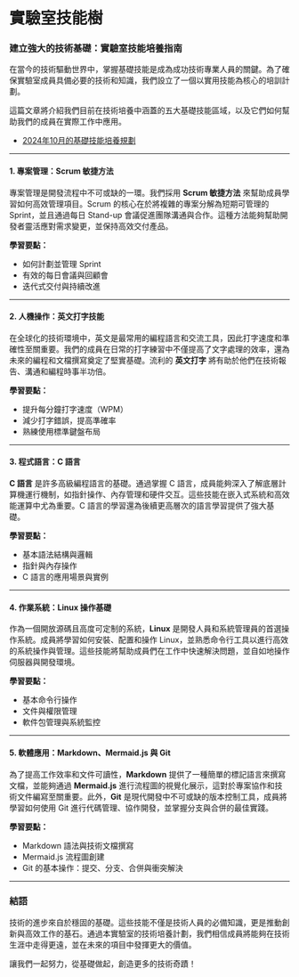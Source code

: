 # 實驗室技能樹


### 建立強大的技術基礎：實驗室技能培養指南

在當今的技術驅動世界中，掌握基礎技能是成為成功技術專業人員的關鍵。為了確保實驗室成員具備必要的技術和知識，我們設立了一個以實用技能為核心的培訓計劃。

這篇文章將介紹我們目前在技術培養中涵蓋的五大基礎技能區域，以及它們如何幫助我們的成員在實際工作中應用。

- [2024年10月的基礎技能培養規劃](https://roadmap.sh/r/embed?id=66fb5e41e52a9bf4762f16c8)

---

#### 1. 專案管理：Scrum 敏捷方法

專案管理是開發流程中不可或缺的一環。我們採用 **Scrum 敏捷方法** 來幫助成員學習如何高效管理項目。Scrum 的核心在於將複雜的專案分解為短期可管理的 Sprint，並且通過每日 Stand-up 會議促進團隊溝通與合作。這種方法能夠幫助開發者靈活應對需求變更，並保持高效交付產品。

**學習要點：**
- 如何計劃並管理 Sprint
- 有效的每日會議與回顧會
- 迭代式交付與持續改進

---

#### 2. 人機操作：英文打字技能

在全球化的技術環境中，英文是最常用的編程語言和交流工具，因此打字速度和準確性至關重要。我們的成員在日常的打字練習中不僅提高了文字處理的效率，還為未來的編程和文檔撰寫奠定了堅實基礎。流利的 **英文打字** 將有助於他們在技術報告、溝通和編程時事半功倍。

**學習要點：**
- 提升每分鐘打字速度（WPM）
- 減少打字錯誤，提高準確率
- 熟練使用標準鍵盤布局

---

#### 3. 程式語言：C 語言

**C 語言** 是許多高級編程語言的基礎。通過掌握 C 語言，成員能夠深入了解底層計算機運行機制，如指針操作、內存管理和硬件交互。這些技能在嵌入式系統和高效能運算中尤為重要。C 語言的學習還為後續更高層次的語言學習提供了強大基礎。

**學習要點：**
- 基本語法結構與邏輯
- 指針與內存操作
- C 語言的應用場景與實例

---

#### 4. 作業系統：Linux 操作基礎

作為一個開放源碼且高度可定制的系統，**Linux** 是開發人員和系統管理員的首選操作系統。成員將學習如何安裝、配置和操作 Linux，並熟悉命令行工具以進行高效的系統操作與管理。這些技能將幫助成員們在工作中快速解決問題，並自如地操作伺服器與開發環境。

**學習要點：**
- 基本命令行操作
- 文件與權限管理
- 軟件包管理與系統監控

---

#### 5. 軟體應用：Markdown、Mermaid.js 與 Git

為了提高工作效率和文件可讀性，**Markdown** 提供了一種簡單的標記語言來撰寫文檔，並能夠通過 **Mermaid.js** 進行流程圖的視覺化展示，這對於專案協作和技術文件編寫至關重要。此外，**Git** 是現代開發中不可或缺的版本控制工具，成員將學習如何使用 Git 進行代碼管理、協作開發，並掌握分支與合併的最佳實踐。

**學習要點：**
- Markdown 語法與技術文檔撰寫
- Mermaid.js 流程圖創建
- Git 的基本操作：提交、分支、合併與衝突解決

---

### 結語

技術的進步來自於穩固的基礎。這些技能不僅是技術人員的必備知識，更是推動創新與高效工作的基石。通過本實驗室的技術培養計劃，我們相信成員將能夠在技術生涯中走得更遠，並在未來的項目中發揮更大的價值。

讓我們一起努力，從基礎做起，創造更多的技術奇蹟！
